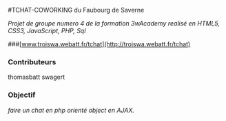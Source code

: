 #TCHAT-COWORKING du Faubourg de Saverne

*Projet de groupe numero 4 de la formation 3wAcademy realisé en HTML5, CSS3, JavaScript, PHP, Sql*

###[www.troiswa.webatt.fr/tchat](http://troiswa.webatt.fr/tchat)

### Contributeurs 

thomasbatt
swagert

### Objectif

*faire un chat en php orienté object en AJAX.*
